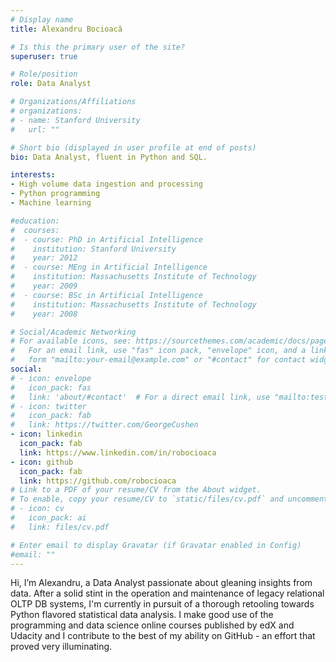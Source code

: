 ```yaml
---
# Display name
title: Alexandru Bocioacă

# Is this the primary user of the site?
superuser: true

# Role/position
role: Data Analyst

# Organizations/Affiliations
# organizations:
# - name: Stanford University
#   url: ""

# Short bio (displayed in user profile at end of posts)
bio: Data Analyst, fluent in Python and SQL.

interests:
- High volume data ingestion and processing
- Python programming
- Machine learning

#education:
#  courses:
#  - course: PhD in Artificial Intelligence
#    institution: Stanford University
#    year: 2012
#  - course: MEng in Artificial Intelligence
#    institution: Massachusetts Institute of Technology
#    year: 2009
#  - course: BSc in Artificial Intelligence
#    institution: Massachusetts Institute of Technology
#    year: 2008

# Social/Academic Networking
# For available icons, see: https://sourcethemes.com/academic/docs/page-builder/#icons
#   For an email link, use "fas" icon pack, "envelope" icon, and a link in the
#   form "mailto:your-email@example.com" or "#contact" for contact widget.
social:
# - icon: envelope
#   icon_pack: fas
#   link: 'about/#contact'  # For a direct email link, use "mailto:test@example.org".
# - icon: twitter
#   icon_pack: fab
#   link: https://twitter.com/GeorgeCushen
- icon: linkedin
  icon_pack: fab
  link: https://www.linkedin.com/in/robocioaca
- icon: github
  icon_pack: fab
  link: https://github.com/robocioaca
# Link to a PDF of your resume/CV from the About widget.
# To enable, copy your resume/CV to `static/files/cv.pdf` and uncomment the lines below.
# - icon: cv
#   icon_pack: ai
#   link: files/cv.pdf

# Enter email to display Gravatar (if Gravatar enabled in Config)
#email: ""
---
```


Hi, I’m Alexandru, a Data Analyst passionate about gleaning insights from data. After a solid stint in the operation and maintenance of legacy relational OLTP DB systems, I'm currently in pursuit of a thorough retooling towards Python flavored statistical data analysis. I make good use of the programming and data science online courses published by edX and Udacity and I contribute to the best of my ability on GitHub - an effort that proved very illuminating.
